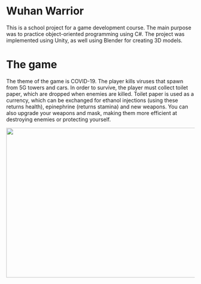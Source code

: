 # Wuhan Warrior
This is a school project for a game development course. The main purpose was to practice object-oriented programming using C#. The project was implemented using Unity, as well  using Blender for creating 3D models.

# The game
The theme of the game is COVID-19. The player kills viruses that spawn from 5G towers and cars. In order to survive, the player must collect toilet paper, which are dropped when enemies are killed. Toilet paper is used as a currency, which can be exchanged for ethanol injections (using these returns health), epinephrine (returns stamina) and new weapons. You can also upgrade your weapons and mask, making them more efficient at destroying enemies or protecting yourself.

<img src="https://github.com/AOskari/WuhanWarrior/blob/master/images/ww_pic1.jpg" width="900" height="400">
